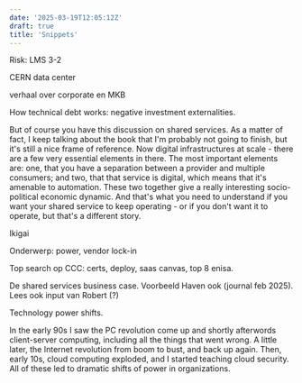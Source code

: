 ```yaml
---
date: '2025-03-19T12:05:12Z'
draft: true
title: 'Snippets'
---
```


Risk: LMS 3-2

CERN data center

verhaal over corporate en MKB

How technical debt works: negative investment externalities.

But of course you have this discussion on shared services. As a matter of fact, I keep talking about the book that I'm probably not going to finish, but it's still a nice frame of reference. Now digital infrastructures at scale - there are a few very essential elements in there. The most important elements are: one, that you have a separation between a provider and multiple consumers; and two, that that service is digital, which means that it's amenable to automation. These two together give a really interesting socio-political economic dynamic. And that's what you need to understand if you want your shared service to keep operating - or if you don't want it to operate, but that's a different story.

Ikigai

Onderwerp: power, vendor lock-in

Top search op CCC: certs, deploy, saas canvas, top 8 enisa.

De shared services business case. Voorbeeld Haven ook (journal feb 2025). Lees ook input van Robert (?)


Technology power shifts.

In the early 90s I saw the PC revolution come up and shortly afterwords client-server computing, including all the things that went wrong.
A little later, the Internet revolution from boom to bust, and back up again. 
Then, early 10s, cloud computing exploded, and I started teaching cloud security.
All of these led to dramatic shifts of power in organizations. 
